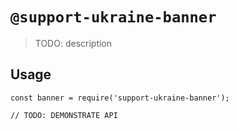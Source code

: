 # `@support-ukraine-banner`

> TODO: description

## Usage

```
const banner = require('support-ukraine-banner');

// TODO: DEMONSTRATE API
```
